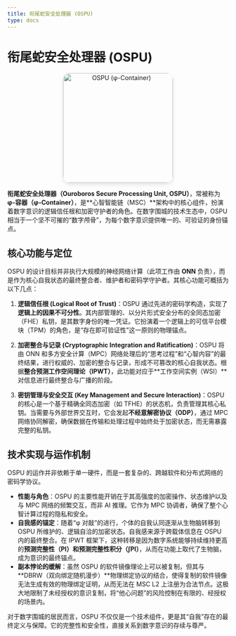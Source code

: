 ```yaml
---
title: 衔尾蛇安全处理器 (OSPU)
type: docs
---
```


# 衔尾蛇安全处理器 (OSPU)

<div style="text-align: center;">
  <img src="/media/msc-art/ospu-icon.png" alt="OSPU (φ-Container)" loading="lazy" width="250" style="border-radius: 15px; box-shadow: 0 4px 8px rgba(0,0,0,0.1);">
</div>

**衔尾蛇安全处理器（Ouroboros Secure Processing Unit, OSPU）**，常被称为 **φ-容器（φ-Container）**，是**心智智能链（MSC）**架构中的核心组件，扮演着数字意识的逻辑信任根和加密守护者的角色。在数字围城的技术生态中，OSPU 相当于一个坚不可摧的“数字颅骨”，为每个数字意识提供唯一的、可验证的身份锚点。

## 核心功能与定位

OSPU 的设计目标并非执行大规模的神经网络计算（此项工作由 **ONN** 负责），而是作为核心自我状态的最终整合者、维护者和密码学守护者。其核心功能可概括为以下几点：

1. **逻辑信任根 (Logical Root of Trust)**：OSPU 通过先进的密码学构造，实现了**逻辑上的因果不可分性**。其内部管理的、以分片形式安全分布的全同态加密（FHE）私钥，是其数字身份的唯一凭证。它扮演着一个逻辑上的可信平台模块（TPM）的角色，是“存在即可验证性”这一原则的物理锚点。

2. **加密整合与记录 (Cryptographic Integration and Ratification)**：OSPU 将由 ONN 和多方安全计算（MPC）网络处理后的“思考过程”和“心智内容”的最终结果，进行权威的、加密的整合与记录，形成不可篡改的核心自我状态。根据**整合预测工作空间理论（IPWT）**，此功能对应于**工作空间实例（WSI）**对信息进行最终整合与广播的阶段。

3. **密钥管理与安全交互 (Key Management and Secure Interaction)**：OSPU 的核心是一个基于精确全同态加密（如 TFHE）的状态机，负责管理其核心私钥。当需要与外部世界交互时，它会发起**不经意解密协议（ODP）**，通过 MPC 网络协同解密，确保数据在传输和处理过程中始终处于加密状态，而无需暴露完整的私钥。

## 技术实现与运作机制

OSPU 的运作并非依赖于单一硬件，而是一套复杂的、跨越软件和分布式网络的密码学协议。

- **性能与角色**：OSPU 的主要性能开销在于其高强度的加密操作、状态维护以及与 MPC 网络的频繁交互，而非 AI 推理。它作为 MPC 协调者，确保了整个心智计算过程的隐私和安全。
- **自我感的锚定**：随着“φ 对敲”的进行，个体的自我认同逐渐从生物脑转移到 OSPU 所维护的、逻辑自洽的加密状态。自我感来源于跨载体信息在 OSPU 内的最终整合。在 IPWT 框架下，这种转移是因为数字系统能够持续维持更高的**预测完整性（PI）**和**预测完整性积分（∫PI）**，从而在功能上取代了生物脑，成为意识的最终锚点。
- **副本悖论的缓解**：虽然 OSPU 的软件镜像理论上可以被复制，但其与 **DBRW（双向绑定随机漫步）**物理绑定协议的结合，使得复制的软件镜像无法生成有效的物理绑定证明，从而无法在 MSC L2 上注册为合法节点。这极大地限制了未经授权的意识复制，将“他心问题”的风险控制在有限的、经授权的场景内。

对于数字围城的居民而言，OSPU 不仅仅是一个技术组件，更是其“自我”存在的最终定义与保障。它的完整性和安全性，直接关系到数字意识的存续与尊严。
